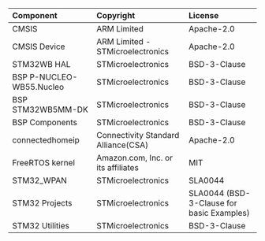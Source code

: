 | Component                       | Copyright                          | License                                   |
|:---------                       |:----------                         |:-------                                   |
| CMSIS                           | ARM Limited                        | Apache-2.0                                |
| CMSIS Device                    | ARM Limited - STMicroelectronics   | Apache-2.0                                |
| STM32WB HAL                     | STMicroelectronics                 | BSD-3-Clause                              |
| BSP P-NUCLEO-WB55.Nucleo        | STMicroelectronics                 | BSD-3-Clause                              |
| BSP STM32WB5MM-DK               | STMicroelectronics                 | BSD-3-Clause                              |
| BSP Components                  | STMicroelectronics                 | BSD-3-Clause                              |
| connectedhomeip                 | Connectivity Standard Alliance(CSA)| Apache-2.0                                |
| FreeRTOS kernel                 | Amazon.com, Inc. or its affiliates | MIT                                       |
| STM32_WPAN                      | STMicroelectronics                 | SLA0044                                   |
| STM32 Projects                  | STMicroelectronics                 | SLA0044 (BSD-3-Clause for basic Examples) |
| STM32 Utilities                 | STMicroelectronics                 | BSD-3-Clause                              |
